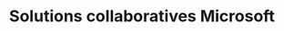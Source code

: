 ---
title: Solutions collaboratives Microsoft
slug: microsoft-collaborative-solutions
excertp: Tout sur les Solutions collaboratives Microsoft
---